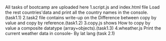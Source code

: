 All tasks of bootcamp are uploaded here
1.script.js and index.html file Load the rest countries'data and print all the country names in the console. (task1.1)
2.task2 file contains write-up on the Difference between copy by value and copy by reference.(task1.2)
3.copy.js shows How to copy by value a composite datatype (array+objects).(task1.3)
4.wheather.js Print the current weather data in console- By lat lang (task 2.1)
